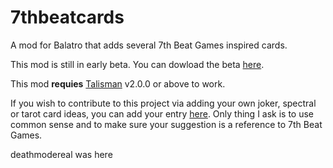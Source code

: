 # 7thbeatcards
A mod for Balatro that adds several 7th Beat Games inspired cards.

This mod is still in early beta. You can dowload the beta [here](https://github.com/Joglacraft/7thbeatcards/tree/beta).

This mod **requies** [Talisman](https://github.com/MathIsFun0/Talisman) v2.0.0 or above to work.

If you wish to contribute to this project via adding your own joker, spectral or tarot card ideas, you can add your entry [here](https://docs.google.com/spreadsheets/d/1DZ_vYWqw2_jNrWjUKC7JhycU2g71GZHh53U7sYoiIoY/edit?usp=sharing). Only thing I ask is to use common sense and to make sure your suggestion is a reference to 7th Beat Games.




deathmodereal was here
